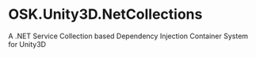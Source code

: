 # OSK.Unity3D.NetCollections
A .NET Service Collection based Dependency Injection Container System for Unity3D
